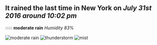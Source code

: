 ## It rained the last time in New York on *July 31st 2016 around 10:02 pm*
💧💧💧💧  **moderate rain** *Humidity 83%*

![moderate rain](http://openweathermap.org/img/w/10n.png) ![thunderstorm](http://openweathermap.org/img/w/11n.png) ![mist](http://openweathermap.org/img/w/50n.png)
